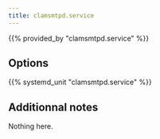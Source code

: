 ```yaml
---
title: clamsmtpd.service
---
```


{{% provided_by "clamsmtpd.service" %}}

## Options

{{% systemd_unit "clamsmtpd.service" %}}

## Additionnal notes

Nothing here.